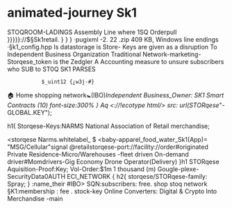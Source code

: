 # animated-journey Sk1
STOQROOM-LADINGS
Assembly Line where 1SQ Orderpull
}}}}}://$§Sk1retail.
     }
    }
   }
  ·pugixml -2. 22 .zip
    409 KB, Windows line endings
   ·§k1_config.hpp
Is datastorage is Store- Keys are given as a disruption
To Independent Business Organization Traditional
Network-marketing- Storqese_token is the Zedgler
A Accounting measure to unsure subscribers who
SUB to ST0Q SK1 PARSES 
     
               $_uint12 {¿w3j-#}
🏠 Home shopping network🚼(IBO)_Independent 
Business_Owner: SK1 Smart Contracts (10)
 font-size:300% 
}
Aq <://!ecotype html/>
src: url(STORqese_"-GLOBAL.KEY");
 

h1{
Storqese-Keys:NARMS National Association of Retail
merchandise;

<!DOCSBUTION html>
 <storqese
 <HomeShopping Network>Narms.whitelabel_ $</storqese>
 <baby-apparel_food_water_Sk1(App)= "MSG/Cellular"signal
@retailstorqese-port://facility://order#originated
Private Residence-Micro/Warehouses -fleet driven On-demand
driver#Momdrivers-Gig Economy Drone Operator(Delivery)
}h1
STORqese Aquisition-Proof:Key;
Vol-Order:$1m
1 thousand (m) 
Gougle-plexe-SecurityData0AUTH
ECI_NETWORK
{
h2{
storqese/STORqese-family: Spray;
}
</italic-storqese>
</HomeShoppingnetwork>:name_their #IBO>
SQN:subscribers: free. shop stoq network
§K1:membership : fee . stock-key
Online Converters:
Digital & Crypto Into Merchandise -main
